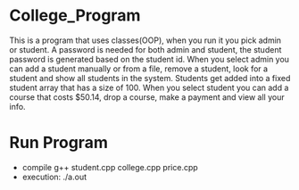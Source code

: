 # College_Program
This is a program that uses classes(OOP), when you run it you pick admin or student. A password is needed for both admin and student, the student password is generated based on the student id. 
When you select admin you can add a student manually or from a file, remove a student, look for a student and show all students in the system. Students get added into a fixed student array that has a size of 100.
When you select student you can add a course that costs $50.14, drop a course, make a payment and view all your info.

# Run Program
  - compile g++ student.cpp college.cpp price.cpp
  - execution: ./a.out
